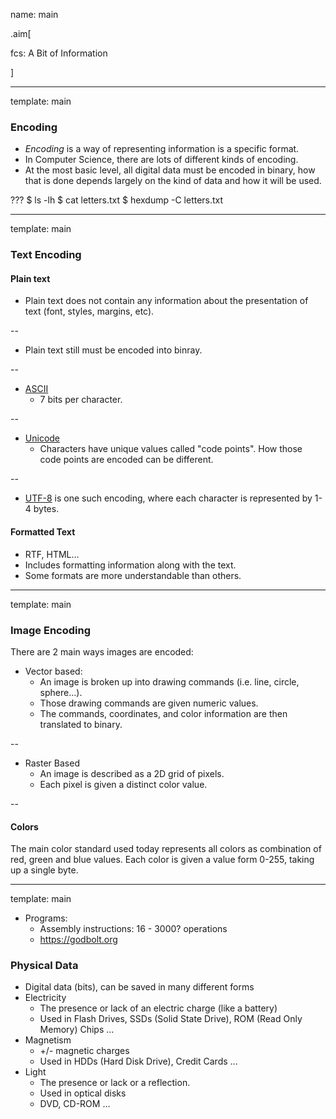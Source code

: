 name: main

.aim[<div>
fcs: A Bit of Information
</div>]

---
template: main

### Encoding
- _Encoding_ is a way of representing information is a specific format.
- In Computer Science, there are lots of different kinds of encoding.
- At the most basic level, all digital data must be encoded in binary, how that is done depends largely on the kind of data and how it will be used.

???
$ ls -lh
$ cat letters.txt
$ hexdump -C letters.txt

---
template: main

### Text Encoding
#### Plain text
- Plain text does not contain any information about the presentation of text (font, styles, margins, etc).

--
- Plain text still must be encoded into binray.

--
- <a href="https://www.asciitable.com/" target="blank">ASCII</a>
  - 7 bits per character.

--
- <a href="https://symbl.cc/en/" target="blank">Unicode</a>
  - Characters have unique values called "code points". How those code points are encoded can be different.

--
  - <a href="https://en.wikipedia.org/wiki/UTF-8" target="blank">UTF-8</a> is one such encoding, where each character is represented by 1-4 bytes.

#### Formatted Text
  - RTF, HTML...
  - Includes formatting information along with the text.
  - Some formats are more understandable than others.

---
template: main

### Image Encoding
There are 2 main ways images are encoded:
- Vector based:
  - An image is broken up into drawing commands (i.e. line, circle, sphere...).
  - Those drawing commands are given numeric values.
  - The commands, coordinates, and color information are then translated to binary.

--
- Raster Based
  - An image is described as a 2D grid of pixels.
  - Each pixel is given a distinct color value.

--
#### Colors
The main color standard used today represents all colors as combination of red, green and blue values. Each color is given a value form 0-255, taking up a single byte.


---
template: main

* Programs:
  - Assembly instructions: 16 - 3000? operations
  - https://godbolt.org



### Physical Data
- Digital data (bits), can be saved in many different forms
- Electricity
  - The presence or lack of an electric charge (like a battery)
  - Used in Flash Drives, SSDs (Solid State Drive), ROM (Read Only Memory) Chips …
- Magnetism
  - +/- magnetic charges
  - Used in HDDs (Hard Disk Drive), Credit Cards …
- Light
  - The presence or lack or a reflection.
  - Used in optical disks
  - DVD, CD-ROM …
